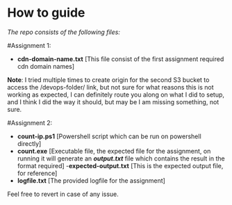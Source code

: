 # How to guide

*The repo consists of the following files:*

#Assignment 1:

- **cdn-domain-name.txt** [This file consist of the first assignment required cdn domain names]

**Note**: I tried multiple times to create origin for the second S3 bucket to access the /devops-folder/ link, but not sure for what reasons this is not working as expected, I can definitely route you along on what I did to setup, and I think I did the way it should, but may be I am missing something, not sure.

#Assignment 2: 

- **count-ip.ps1** [Powershell script which can be run on powershell directly]
- **count.exe** [Executable file, the expected file for the assignment, on running it will generate an ***output.txt*** file which contains the result in the format required]
-**expected-output.txt** [This is the expected output file, for reference]
- **logfile.txt** [The provided logfile for the assignment]






Feel free to revert in case of any issue.


